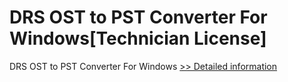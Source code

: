 # DRS OST to PST Converter For Windows[Technician License]
DRS OST to PST Converter For Windows
[>> Detailed information](https://secure.shareit.com/shareit/product.html?productid=301004193&affiliateid=200057808)